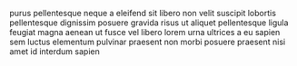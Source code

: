 purus pellentesque neque a eleifend sit libero non velit suscipit lobortis
pellentesque dignissim posuere gravida risus ut aliquet pellentesque ligula
feugiat magna aenean ut fusce vel libero lorem urna ultrices a eu sapien sem
luctus elementum pulvinar praesent non morbi posuere praesent nisi amet id
interdum sapien